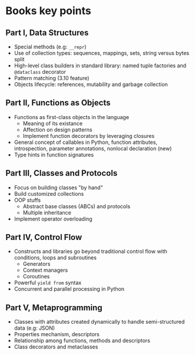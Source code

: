 # Books key points

## Part I, Data Structures

- Special methods (e.g: `__repr`)
- Use of collection types: sequences, mappings, sets, string versus bytes split
- High-level class builders in standard library: named tuple factories and `@dataclass` decorator
- Pattern matching (3.10 feature)
- Objects lifecycle: references, mutability and garbage collection

## Part II, Functions as Objects

- Functions as first-class objects in the language
  - Meaning of its existance
  - Affection on design patterns
  - Implement function decorators by leveraging closures
- General concept of callables in Python, function attributes, introspection, parameter annotations, nonlocal declaration (new)
- Type hints in function signatures

## Part III, Classes and Protocols

- Focus on building classes "by hand"
- Build customized collections
- OOP stuffs
  - Abstract base classes (ABCs) and protocols
  - Multiple inheritance
- Implement operator overloading

## Part IV, Control Flow

- Constructs and libraries go beyond traditional control flow with conditions, loops and subroutines
  - Generators
  - Context managers
  - Coroutines
- Powerful `yield from` syntax
- Concurrent and parallel processing in Python

## Part V, Metaprogramming

- Classes with attributes created dynamically to handle semi-structured data (e.g: JSON)
- Properties mechanism, descriptors
- Relationship among functions, methods and descriptors
- Class decorators and metaclasses
